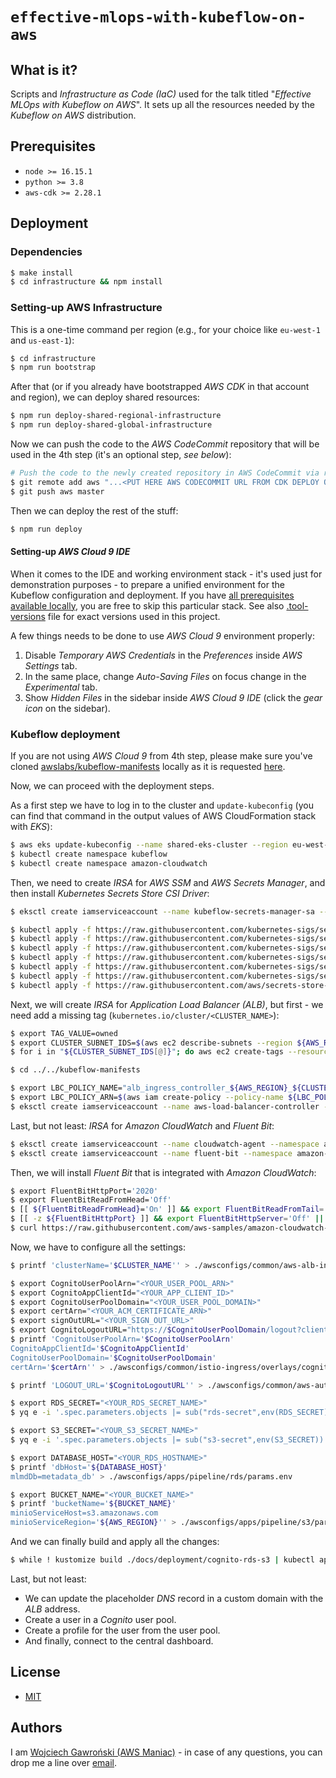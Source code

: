 # `effective-mlops-with-kubeflow-on-aws`

## What is it?

Scripts and *Infrastructure as Code (IaC)* used for the talk titled "*Effective MLOps with Kubeflow on AWS*". It sets up all the resources needed by the *Kubeflow on AWS* distribution.

## Prerequisites

- `node >= 16.15.1`
- `python >= 3.8`
- `aws-cdk >= 2.28.1`

## Deployment

### Dependencies

```bash
$ make install
$ cd infrastructure && npm install
```

### Setting-up AWS Infrastructure

This is a one-time command per region (e.g., for your choice like `eu-west-1` and `us-east-1`):

```bash
$ cd infrastructure
$ npm run bootstrap
```

After that (or if you already have bootstrapped *AWS CDK* in that account and region), we can deploy shared resources:

```bash
$ npm run deploy-shared-regional-infrastructure
$ npm run deploy-shared-global-infrastructure
```

Now we can push the code to the *AWS CodeCommit* repository that will be used in the 4th step (it's an optional step, *see below*):

```bash
# Push the code to the newly created repository in AWS CodeCommit via regional infrastructure:
$ git remote add aws "...<PUT HERE AWS CODECOMMIT URL FROM CDK DEPLOY OUTPUT>..."
$ git push aws master
```

Then we can deploy the rest of the stuff:

```bash
$ npm run deploy
```

#### Setting-up *AWS Cloud 9 IDE*

When it comes to the IDE and working environment stack - it's used just for demonstration purposes - to prepare a unified environment for the Kubeflow configuration and deployment. If you have [all prerequisites available locally](https://awslabs.github.io/kubeflow-manifests/docs/deployment/prerequisites/), you are free to skip this particular stack. See also [.tool-versions](./.tool-versions) file for exact versions used in this project.

A few things needs to be done to use *AWS Cloud 9* environment properly:

1. Disable *Temporary AWS Credentials* in the *Preferences* inside *AWS Settings* tab.
2. In the same place, change *Auto-Saving Files* on focus change in the *Experimental* tab.
3. Show *Hidden Files* in the sidebar inside *AWS Cloud 9 IDE* (click the *gear icon* on the sidebar).

### Kubeflow deployment

If you are not using *AWS Cloud 9* from 4th step, please make sure you've cloned [awslabs/kubeflow-manifests](https://github.com/awslabs/kubeflow-manifests) locally as it is requested [here](https://awslabs.github.io/kubeflow-manifests/docs/deployment/prerequisites/#clone-the-repository).

Now, we can proceed with the deployment steps.

As a first step we have to log in to the cluster and `update-kubeconfig` (you can find that command in the output values of AWS CloudFormation stack with *EKS*):

```bash
$ aws eks update-kubeconfig --name shared-eks-cluster --region eu-west-1 --role-arn arn:aws:iam::...
$ kubectl create namespace kubeflow
$ kubectl create namespace amazon-cloudwatch
```

Then, we need to create *IRSA* for *AWS SSM* and *AWS Secrets Manager*, and then install *Kubernetes Secrets Store CSI Driver*:

```bash
$ eksctl create iamserviceaccount --name kubeflow-secrets-manager-sa --namespace kubeflow --cluster ${CLUSTER_NAME} --attach-policy-arn  arn:aws:iam::aws:policy/AmazonSSMReadOnlyAccess --attach-policy-arn arn:aws:iam::aws:policy/SecretsManagerReadWrite --override-existing-serviceaccounts --approve --region ${AWS_REGION}

$ kubectl apply -f https://raw.githubusercontent.com/kubernetes-sigs/secrets-store-csi-driver/v1.0.0/deploy/rbac-secretproviderclass.yaml
$ kubectl apply -f https://raw.githubusercontent.com/kubernetes-sigs/secrets-store-csi-driver/v1.0.0/deploy/csidriver.yaml
$ kubectl apply -f https://raw.githubusercontent.com/kubernetes-sigs/secrets-store-csi-driver/v1.0.0/deploy/secrets-store.csi.x-k8s.io_secretproviderclasses.yaml
$ kubectl apply -f https://raw.githubusercontent.com/kubernetes-sigs/secrets-store-csi-driver/v1.0.0/deploy/secrets-store.csi.x-k8s.io_secretproviderclasspodstatuses.yaml
$ kubectl apply -f https://raw.githubusercontent.com/kubernetes-sigs/secrets-store-csi-driver/v1.0.0/deploy/secrets-store-csi-driver.yaml
$ kubectl apply -f https://raw.githubusercontent.com/kubernetes-sigs/secrets-store-csi-driver/v1.0.0/deploy/rbac-secretprovidersyncing.yaml
$ kubectl apply -f https://raw.githubusercontent.com/aws/secrets-store-csi-driver-provider-aws/main/deployment/aws-provider-installer.yaml
```

Next, we will create *IRSA* for *Application Load Balancer (ALB)*, but first - we need add a missing tag (`kubernetes.io/cluster/<CLUSTER_NAME>`):

```bash
$ export TAG_VALUE=owned
$ export CLUSTER_SUBNET_IDS=$(aws ec2 describe-subnets --region ${AWS_REGION} --filters Name=tag:aws:cloudformation:stack-name,Values=KubeflowOnAWS-Shared-Infrastructure --output json | jq -r '.Subnets[].SubnetId')
$ for i in "${CLUSTER_SUBNET_IDS[@]}"; do aws ec2 create-tags --resources ${i} --tags Key=kubernetes.io/cluster/${CLUSTER_NAME},Value=${TAG_VALUE}; done

$ cd ../../kubeflow-manifests

$ export LBC_POLICY_NAME="alb_ingress_controller_${AWS_REGION}_${CLUSTER_NAME}"
$ export LBC_POLICY_ARN=$(aws iam create-policy --policy-name ${LBC_POLICY_NAME} --policy-document file://./awsconfigs/infra_configs/iam_alb_ingress_policy.json --output text --query 'Policy.Arn')
$ eksctl create iamserviceaccount --name aws-load-balancer-controller --namespace kube-system --cluster ${CLUSTER_NAME} --region ${AWS_REGION} --attach-policy-arn ${LBC_POLICY_ARN} --override-existing-serviceaccounts --approve
```

Last, but not least: *IRSA* for *Amazon CloudWatch* and *Fluent Bit*:

```bash
$ eksctl create iamserviceaccount --name cloudwatch-agent --namespace amazon-cloudwatch --cluster ${CLUSTER_NAME} --region ${AWS_REGION} --approve --override-existing-serviceaccounts --attach-policy-arn arn:aws:iam::aws:policy/CloudWatchAgentServerPolicy
$ eksctl create iamserviceaccount --name fluent-bit --namespace amazon-cloudwatch --cluster ${CLUSTER_NAME} --region ${AWS_REGION} --approve --override-existing-serviceaccounts --attach-policy-arn arn:aws:iam::aws:policy/CloudWatchAgentServerPolicy
```

Then, we will install *Fluent Bit* that is integrated with *Amazon CloudWatch*:

```bash
$ export FluentBitHttpPort='2020'
$ export FluentBitReadFromHead='Off'
$ [[ ${FluentBitReadFromHead}='On' ]] && export FluentBitReadFromTail='Off' || export FluentBitReadFromTail='On'
$ [[ -z ${FluentBitHttpPort} ]] && export FluentBitHttpServer='Off' || export FluentBitHttpServer='On'
$ curl https://raw.githubusercontent.com/aws-samples/amazon-cloudwatch-container-insights/latest/k8s-deployment-manifest-templates/deployment-mode/daemonset/container-insights-monitoring/quickstart/cwagent-fluent-bit-quickstart.yaml | sed 's/{{cluster_name}}/'${CLUSTER_NAME}'/;s/{{region_name}}/'${AWS_REGION}'/;s/{{http_server_toggle}}/"'${FluentBitHttpServer}'"/;s/{{http_server_port}}/"'${FluentBitHttpPort}'"/;s/{{read_from_head}}/"'${FluentBitReadFromHead}'"/;s/{{read_from_tail}}/"'${FluentBitReadFromTail}'"/' | kubectl apply -f -
```

Now, we have to configure all the settings:

```bash
$ printf 'clusterName='$CLUSTER_NAME'' > ./awsconfigs/common/aws-alb-ingress-controller/base/params.env

$ export CognitoUserPoolArn="<YOUR_USER_POOL_ARN>"
$ export CognitoAppClientId="<YOUR_APP_CLIENT_ID>"
$ export CognitoUserPoolDomain="<YOUR_USER_POOL_DOMAIN>"
$ export certArn="<YOUR_ACM_CERTIFICATE_ARN>"
$ export signOutURL="<YOUR_SIGN_OUT_URL>"
$ export CognitoLogoutURL="https://$CognitoUserPoolDomain/logout?client_id=$CognitoAppClientId&logout_uri=$signOutURL"
$ printf 'CognitoUserPoolArn='$CognitoUserPoolArn'
CognitoAppClientId='$CognitoAppClientId'
CognitoUserPoolDomain='$CognitoUserPoolDomain'
certArn='$certArn'' > ./awsconfigs/common/istio-ingress/overlays/cognito/params.env

$ printf 'LOGOUT_URL='$CognitoLogoutURL'' > ./awsconfigs/common/aws-authservice/base/params.env

$ export RDS_SECRET="<YOUR_RDS_SECRET_NAME>"
$ yq e -i '.spec.parameters.objects |= sub("rds-secret",env(RDS_SECRET))' ./awsconfigs/common/aws-secrets-manager/rds/secret-provider.yaml

$ export S3_SECRET="<YOUR_S3_SECRET_NAME>"
$ yq e -i '.spec.parameters.objects |= sub("s3-secret",env(S3_SECRET))' ./awsconfigs/common/aws-secrets-manager/s3/secret-provider.yaml

$ export DATABASE_HOST="<YOUR_RDS_HOSTNAME>"
$ printf 'dbHost='${DATABASE_HOST}'
mlmdDb=metadata_db' > ./awsconfigs/apps/pipeline/rds/params.env

$ export BUCKET_NAME="<YOUR_BUCKET_NAME>"
$ printf 'bucketName='${BUCKET_NAME}'
minioServiceHost=s3.amazonaws.com
minioServiceRegion='${AWS_REGION}'' > ./awsconfigs/apps/pipeline/s3/params.env
```

And we can finally build and apply all the changes:

```bash
$ while ! kustomize build ./docs/deployment/cognito-rds-s3 | kubectl apply -f -; do echo "Retrying to apply resources"; sleep 10; done
```

Last, but not least:

- We can update the placeholder *DNS* record in a custom domain with the *ALB* address.
- Create a user in a *Cognito* user pool.
- Create a profile for the user from the user pool.
- And finally, connect to the central dashboard.

## License

- [MIT](LICENSE.md)

## Authors

I am [Wojciech Gawroński (AWS Maniac)](https://awsmaniac.com) - in case of any questions, you can drop me a line over [email](mailto:hello@awsmaniac.com).

